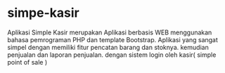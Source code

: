 # simpe-kasir
Aplikasi Simple Kasir merupakan Aplikasi berbasis WEB menggunakan bahasa pemrograman PHP dan template Bootstrap. Aplikasi yang sangat simpel dengan memiliki fitur pencatan barang dan stoknya. kemudian penjualan dan laporan penjualan. dengan sistem login oleh kasir( simple point of sale )
